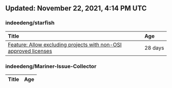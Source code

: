 ## Updated: November 22, 2021, 4:14 PM UTC


### indeedeng/starfish
|**Title**|**Age**|
|:----|:----|
|[Feature: Allow excluding projects with non-OSI approved licenses](https://github.com/indeedeng/starfish/issues/126)|28&nbsp;days|


### indeedeng/Mariner-Issue-Collector
|**Title**|**Age**|
|:----|:----|